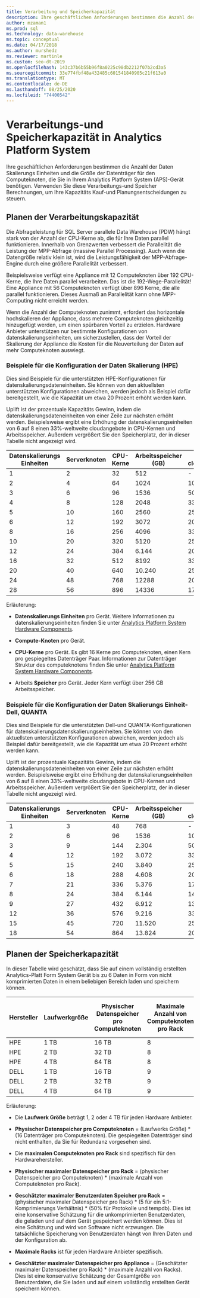 ```yaml
---
title: Verarbeitung und Speicherkapazität
description: Ihre geschäftlichen Anforderungen bestimmen die Anzahl der Daten Skalierungs Einheiten und die Größe der Datenträger für den Computeknoten, die Sie in Ihrem Analytics Platform System (APS)-Gerät benötigen.
author: mzaman1
ms.prod: sql
ms.technology: data-warehouse
ms.topic: conceptual
ms.date: 04/17/2018
ms.author: murshedz
ms.reviewer: martinle
ms.custom: seo-dt-2019
ms.openlocfilehash: 143c37b6b55b96f8a0225c98db2212f07b2cd3a5
ms.sourcegitcommit: 33e774fbf48a432485c601541840905c21f613a0
ms.translationtype: MT
ms.contentlocale: de-DE
ms.lasthandoff: 08/25/2020
ms.locfileid: "74400542"
---
```

# <a name="processing-and-storage-capacity-in-analytics-platform-system"></a>Verarbeitungs-und Speicherkapazität in Analytics Platform System
Ihre geschäftlichen Anforderungen bestimmen die Anzahl der Daten Skalierungs Einheiten und die Größe der Datenträger für den Computeknoten, die Sie in Ihrem Analytics Platform System (APS)-Gerät benötigen. Verwenden Sie diese Verarbeitungs-und Speicher Berechnungen, um Ihre Kapazitäts Kauf-und Planungsentscheidungen zu steuern.  
  
  
## <a name="planning-for-processing-capacity"></a><a name="section1"></a>Planen der Verarbeitungskapazität  
Die Abfrageleistung für SQL Server parallele Data Warehouse (PDW) hängt stark von der Anzahl der CPU-Kerne ab, die für Ihre Daten parallel funktionieren. Innerhalb von Grenzwerten verbessert die Parallelität die Leistung der MPP-Abfrage (massive Parallel Processing). Auch wenn die Datengröße relativ klein ist, wird die Leistungsfähigkeit der MPP-Abfrage-Engine durch eine größere Parallelität verbessert.  
  
Beispielsweise verfügt eine Appliance mit 12 Computeknoten über 192 CPU-Kerne, die Ihre Daten parallel verarbeiten. Das ist die 192-Wege-Parallelität! Eine Appliance mit 56 Computeknoten verfügt über 896 Kerne, die alle parallel funktionieren. Dieses Ausmaß an Parallelität kann ohne MPP-Computing nicht erreicht werden.  
  
Wenn die Anzahl der Computeknoten zunimmt, erfordert das horizontale hochskalieren der Appliance, dass mehrere Computeknoten gleichzeitig hinzugefügt werden, um einen spürbaren Vorteil zu erzielen. Hardware Anbieter unterstützen nur bestimmte Konfigurationen von datenskalierungseinheiten, um sicherzustellen, dass der Vorteil der Skalierung der Appliance die Kosten für die Neuverteilung der Daten auf mehr Computeknoten auswiegt.  
  
### <a name="data-scale-unit-configuration-examples---hpe"></a>Beispiele für die Konfiguration der Daten Skalierung (HPE)  
Dies sind Beispiele für die unterstützten HPE-Konfigurationen für datenskalierungsdateneinheiten. Sie können von den aktuellsten unterstützten Konfigurationen abweichen, werden jedoch als Beispiel dafür bereitgestellt, wie die Kapazität um etwa 20 Prozent erhöht werden kann.  
  
Uplift ist der prozentuale Kapazitäts Gewinn, indem die datenskalierungsdateneinheiten von einer Zeile zur nächsten erhöht werden. Beispielsweise ergibt eine Erhöhung der datenskalierungseinheiten von 6 auf 8 einen 33%-weltweite cloudangebote in CPU-Kernen und Arbeitsspeicher.  Außerdem vergrößert Sie den Speicherplatz, der in dieser Tabelle nicht angezeigt wird.  
  
|Datenskalierungs Einheiten|Serverknoten|CPU-Kerne|Arbeitsspeicher (GB)|Weltweite cloudangebote|  
|--------------------|-----------------|-------------|-----------------|----------|  
|1|2|32|512|-|  
|2|4|64|1024|100 %|  
|3|6|96|1536|50%|  
|4|8|128|2048|33 %|  
|5|10|160|2560|25%|  
|6|12|192|3072|20%|  
|8|16|256|4096|33 %|  
|10|20|320|5120|25%|  
|12|24|384|6.144|20%|  
|16|32|512|8192|33 %|  
|20|40|640|10.240|25%|  
|24|48|768|12288|20%|  
|28|56|896|14336|17 %|  
  
Erläuterung:  
  
-   **Datenskalierungs Einheiten** pro Gerät. Weitere Informationen zu datenskalierungseinheiten finden Sie unter [Analytics Platform System Hardware Components](hardware-components.md).  
  
-   **Compute-Knoten** pro Gerät.  
  
-   **CPU-Kerne** pro Gerät. Es gibt 16 Kerne pro Computeknoten, einen Kern pro gespiegeltes Datenträger Paar. Informationen zur Datenträger Struktur des computeknotens finden Sie unter [Analytics Platform System Hardware Components](hardware-components.md).  
  
-   Arbeits **Speicher** pro Gerät. Jeder Kern verfügt über 256 GB Arbeitsspeicher.  
  
### <a name="data-scale-unit-configuration-examples---dell-quanta"></a>Beispiele für die Konfiguration der Daten Skalierungs Einheit-Dell, QUANTA  
Dies sind Beispiele für die unterstützten Dell-und QUANTA-Konfigurationen für datenskalierungsdatenskalierungseinheiten. Sie können von den aktuellsten unterstützten Konfigurationen abweichen, werden jedoch als Beispiel dafür bereitgestellt, wie die Kapazität um etwa 20 Prozent erhöht werden kann.  
  
Uplift ist der prozentuale Kapazitäts Gewinn, indem die datenskalierungsdateneinheiten von einer Zeile zur nächsten erhöht werden. Beispielsweise ergibt eine Erhöhung der datenskalierungseinheiten von 6 auf 8 einen 33%-weltweite cloudangebote in CPU-Kernen und Arbeitsspeicher. Außerdem vergrößert Sie den Speicherplatz, der in dieser Tabelle nicht angezeigt wird.  
  
|Datenskalierungs Einheiten|Serverknoten|CPU-Kerne|Arbeitsspeicher (GB)|Weltweite cloudangebote|  
|--------------------|-----------------|-------------|-----------------|----------|  
|1|3|48|768|-|  
|2|6|96|1536|100 %|  
|3|9|144|2.304|50%|  
|4|12|192|3\.072|33 %|  
|5|15|240|3.840|25%|  
|6|18|288|4\.608|20%|  
|7|21|336|5.376|17 %|  
|8|24|384|6\.144|14 %|  
|9|27|432|6.912|13 %|  
|12|36|576|9\.216|33 %|  
|15|45|720|11.520|25%|  
|18|54|864|13.824|20%|  
  
## <a name="planning-for-storage-capacity"></a><a name="section2"></a>Planen der Speicherkapazität  
In dieser Tabelle wird geschätzt, dass Sie auf einem vollständig erstellten Analytics-Platt Form System Gerät bis zu 6 Daten in Form von nicht komprimierten Daten in einem beliebigen Bereich laden und speichern können. 
  
|Hersteller|Laufwerkgröße|Physischer Datenspeicher pro Computeknoten|Maximale Anzahl von Computeknoten pro Rack|Physischer maximaler Datenspeicher pro Rack|Geschätzter maximaler Benutzerdaten Speicher pro Rack|Maximale Racks|Geschätzter maximaler Benutzerdaten Speicher pro Appliance|  
|----------|--------------|------------------------------------------|----------------------------------|------------------------------------------|------------------------------------------------|-----------------|-----------------------------------------------------|  
|HPE|1 TB|16 TB|8|128 TB|320 TB|7|2.240 TB|  
|HPE|2 TB|32 TB|8|256 TB|640 TB|7|4.480 TB|  
|HPE|4 TB|64 TB|8|512 TB|1280 TB|7|8.960 TB|  
|DELL|1 TB|16 TB|9|144 TB|360 TB|6|2.160 TB|  
|DELL|2 TB|32 TB|9|288 TB|720 TB|6|4.320 TB|  
|DELL|4 TB|64 TB|9|576 TB|1440 TB|6|8.640 TB|   
  
Erläuterung:  
  
-   Die **Laufwerk Größe** beträgt 1, 2 oder 4 TB für jeden Hardware Anbieter.  
  
-   **Physischer Datenspeicher pro Computeknoten** = (Laufwerks Größe) * (16 Datenträger pro Computeknoten). Die gespiegelten Datenträger sind nicht enthalten, da Sie für Redundanz vorgesehen sind.  
  
-   Die **maximalen Computeknoten pro Rack** sind spezifisch für den Hardwarehersteller.  
  
-   **Physischer maximaler Datenspeicher pro Rack** = (physischer Datenspeicher pro Computeknoten) * (maximale Anzahl von Computeknoten pro Rack).  
  
-   **Geschätzter maximaler Benutzerdaten Speicher pro Rack** = (physischer maximaler Datenspeicher pro Rack) * (5 für ein 5:1-Komprimierungs Verhältnis) \* (50% für Protokolle und tempdb). Dies ist eine konservative Schätzung für die unkomprimierten Benutzerdaten, die geladen und auf dem Gerät gespeichert werden können. Dies ist eine Schätzung und wird von Software nicht erzwungen. Die tatsächliche Speicherung von Benutzerdaten hängt von Ihren Daten und der Konfiguration ab.  
  
-   **Maximale Racks** ist für jeden Hardware Anbieter spezifisch.  
  
-   **Geschätzter maximaler Datenspeicher pro Appliance** = (Geschätzter maximaler Datenspeicher pro Rack) * (maximale Anzahl von Racks). Dies ist eine konservative Schätzung der Gesamtgröße von Benutzerdaten, die Sie laden und auf einem vollständig erstellten Gerät speichern können.  
  
